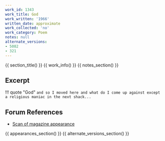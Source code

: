 ```yaml
---
work_id: 1343
work_title: God
work_written: '1966'
written_date: approximate
work_collected: 'no'
work_category: Poem
notes: null
alternate_versions:
- 5082
- 321
---
```


{{ section_title() }}
{{ work_info() }}
{{ notes_section() }}
## Excerpt
!!! quote "God"
    ```
    and so I moved here
    and what do I come up against
    except a religious maniac
    in the next shack...
    ```

## Forum References
- [Scan of magazine appearance](https://bukowskiforum.com/showthread.php?t=252)

{{ appearances_section() }}
{{ alternate_versions_section() }}